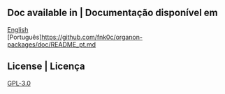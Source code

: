 ## Doc available in | Documentação disponível em

[English](https://github.com/fnk0c/organon-packages/doc/README_en.md)  
[Português]https://github.com/fnk0c/organon-packages/doc/README_pt.md  

## License | Licença

[GPL-3.0](https://github.com/fnk0c/organon-packages/LICENSE)  
